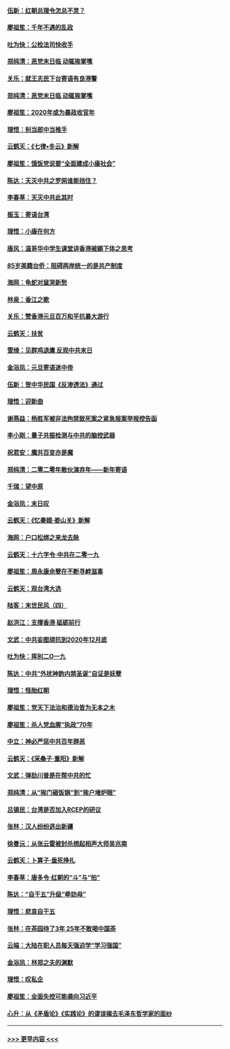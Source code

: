#### [伍新：红朝总理令怎总不灵？](../pages/nsc993/n11770813.md?t=01062222) 
#### [廖祖笙：千年不遇的乱政](../pages/nsc993/n11770373.md?t=01062222) 
#### [吐为快：公检法司快收手](../pages/nsc993/n11770359.md?t=01062222) 
#### [郑纯清：恶党末日临 动辄挨掌嘴](../pages/nsc993/n11769912.md?t=01062222) 
#### [关乐：就王志民下台寄语有良港警](../pages/nsc993/n11769903.md?t=01062222) 
#### [郑纯清：恶党末日临 动辄挨掌嘴](../pages/nsc993/n11769356.md?t=01062222) 
#### [廖祖笙：2020年或为暴政收官年](../pages/nsc993/n11768216.md?t=01062222) 
#### [理悟：别当郎中当推手](../pages/nsc993/n11768243.md?t=01062222) 
#### [云鹤天：《七律▪冬云》新解](../pages/nsc993/n11768204.md?t=01062222) 
#### [廖祖笙：饿饭党说要“全面建成小康社会”](../pages/nsc993/n11767482.md?t=01062222) 
#### [陈达：天灭中共之罗网谁能挡住？](../pages/nsc993/n11767465.md?t=01062222) 
#### [李春草：天灭中共此其时](../pages/nsc993/n11767452.md?t=01062222) 
#### [振玉：寄语台湾](../pages/nsc993/n11767432.md?t=01062222) 
#### [理悟：小康在何方](../pages/nsc993/n11767394.md?t=01062222) 
#### [唐风：温哥华中学生课堂讲香港被踢下体之思考](../pages/nsc993/n11766848.md?t=01062222) 
#### [85岁美籍台侨：阻碍两岸统一的是共产制度](../pages/nsc993/n11765043.md?t=01062222) 
#### [海网：龟蛇对鼠哭新愁](../pages/nsc993/n11764895.md?t=01062222) 
#### [林泉：香江之歌](../pages/nsc993/n11764415.md?t=01062222) 
#### [关乐：赞香港元旦百万和平抗暴大游行](../pages/nsc993/n11764382.md?t=01062222) 
#### [云鹤天：扶贫](../pages/nsc993/n11764245.md?t=01062222) 
#### [雪绮：见群鸡退鹰  反观中共末日](../pages/nsc993/n11762112.md?t=01062222) 
#### [金浴凤：元旦寄语迷中帝](../pages/nsc993/n11761788.md?t=01062222) 
#### [伍新：贺中华民国《反渗透法》通过](../pages/nsc993/n11761994.md?t=01062222) 
#### [理悟：迎新曲](../pages/nsc993/n11761152.md?t=01062222) 
#### [谢燕益：杨胜军被非法拘禁致死案之紧急报案举报控告函](../pages/nsc993/n11756134.md?t=01062222) 
#### [李小刚：量子共振检测与中共的脑控武器](../pages/nsc993/n11754518.md?t=01062222) 
#### [祝君安：魔共百变亦是魔](../pages/nsc993/n11754469.md?t=01062222) 
#### [郑纯清：二零二零年散伙演弃年——新年寄语](../pages/nsc993/n11754195.md?t=01062222) 
#### [千瑞：望中原](../pages/nsc993/n11754159.md?t=01062222) 
#### [金浴凤：末日叹](../pages/nsc993/n11752359.md?t=01062222) 
#### [云鹤天：《忆秦娥‧娄山关》新解](../pages/nsc993/n11752348.md?t=01062222) 
#### [海网：户口松绑之来龙去脉](../pages/nsc993/n11752328.md?t=01062222) 
#### [云鹤天：十六字令‧中共在二零一九](../pages/nsc993/n11752305.md?t=01062222) 
#### [廖祖笙：周永康余孽在不断寻衅滋事](../pages/nsc993/n11751013.md?t=01062222) 
#### [云鹤天：观台湾大选](../pages/nsc993/n11751007.md?t=01062222) 
#### [陆客：末世民风（四）](../pages/nsc993/n11749203.md?t=01062222) 
#### [赵洪江：支撑香港 砥砺前行](../pages/nsc993/n11748482.md?t=01062222) 
#### [文武：中共妄图顽抗到2020年12月底](../pages/nsc993/n11748446.md?t=01062222) 
#### [吐为快：挥别二O一九](../pages/nsc993/n11748411.md?t=01062222) 
#### [陈达：中共“外扰神韵内禁圣诞”自证是妖孽](../pages/nsc993/n11748226.md?t=01062222) 
#### [理悟：怪胎红朝](../pages/nsc993/n11748206.md?t=01062222) 
#### [廖祖笙：党天下法治和德治皆为无本之木](../pages/nsc993/n11748135.md?t=01062222) 
#### [廖祖笙：杀人党血腥“执政”70年](../pages/nsc993/n11745144.md?t=01062222) 
#### [中立：神必严惩中共百年罪恶](../pages/nsc993/n11744970.md?t=01062222) 
#### [云鹤天：《采桑子‧重阳》新解](../pages/nsc993/n11744948.md?t=01062222) 
#### [文武：弹劾川普是在帮中共的忙](../pages/nsc993/n11744758.md?t=01062222) 
#### [郑纯清：从“挨门砸饭锅”到“挨户堵炉眼”](../pages/nsc993/n11744745.md?t=01062222) 
#### [吕锡民：台湾是否加入RCEP的研议](../pages/nsc993/n11744701.md?t=01062222) 
#### [张林：汉人纷纷逃出新疆](../pages/nsc993/n11743530.md?t=01062222) 
#### [徐曼沅：从张云雷被封杀想起相声大师吴兆南](../pages/nsc993/n11741816.md?t=01062222) 
#### [云鹤天：卜算子‧垂死挣扎](../pages/nsc993/n11739956.md?t=01062222) 
#### [李春草：唐多令‧红朝的“斗”与“拍”](../pages/nsc993/n11739830.md?t=01062222) 
#### [陈达：“自干五”升级“牵妨母”](../pages/nsc993/n11739724.md?t=01062222) 
#### [理悟：悲哀自干五](../pages/nsc993/n11739547.md?t=01062222) 
#### [张林：在茶园待了3年 25年不敢喝中国茶](../pages/nsc993/n11739240.md?t=01062222) 
#### [云端：大陆在职人员每天强迫学“学习强国”](../pages/nsc993/n11738735.md?t=01062222) 
#### [金浴凤：林郑之夫的渊默](../pages/nsc993/n11737735.md?t=01062222) 
#### [理悟：叹私企](../pages/nsc993/n11737715.md?t=01062222) 
#### [廖祖笙：全面失控可能袭向习近平](../pages/nsc993/n11737704.md?t=01062222) 
#### [心升：从《矛盾论》《实践论》的谬误揭去毛泽东哲学家的面纱](../pages/nsc993/n11736962.md?t=01062222) 

----
#### [ >>> 更早内容 <<< ](../indexes/nsc993-earlier.md)
